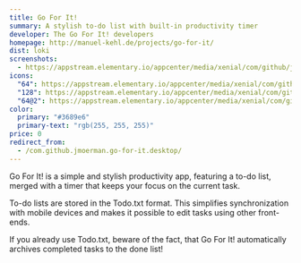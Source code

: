 ```yaml
---
title: Go For It!
summary: A stylish to-do list with built-in productivity timer
developer: The Go For It! developers
homepage: http://manuel-kehl.de/projects/go-for-it/
dist: loki
screenshots:
  - https://appstream.elementary.io/appcenter/media/xenial/com/github/jmoerman.go-for-it.desktop/4A4530968094A09D39610759D156F8D4/screenshots/image-1_orig.png
icons:
  "64": https://appstream.elementary.io/appcenter/media/xenial/com/github/jmoerman.go-for-it.desktop/4A4530968094A09D39610759D156F8D4/icons/64x64/com.github.jmoerman.go-for-it_com.github.jmoerman.go-for-it.png
  "128": https://appstream.elementary.io/appcenter/media/xenial/com/github/jmoerman.go-for-it.desktop/4A4530968094A09D39610759D156F8D4/icons/128x128/com.github.jmoerman.go-for-it_com.github.jmoerman.go-for-it.png
  "64@2": https://appstream.elementary.io/appcenter/media/xenial/com/github/jmoerman.go-for-it.desktop/4A4530968094A09D39610759D156F8D4/icons/64x64@2/com.github.jmoerman.go-for-it_com.github.jmoerman.go-for-it.png
color:
  primary: "#3689e6"
  primary-text: "rgb(255, 255, 255)"
price: 0
redirect_from:
  - /com.github.jmoerman.go-for-it.desktop/
---
```


<p>Go For It! is a simple and stylish productivity app, featuring a to-do list, merged with a timer that keeps your focus on the current task.</p>
<p>To-do lists are stored in the Todo.txt format. This simplifies synchronization with mobile devices and makes it possible to edit tasks using other front-ends.</p>
<p>If you already use Todo.txt, beware of the fact, that Go For It! automatically archives completed tasks to the done list!</p>